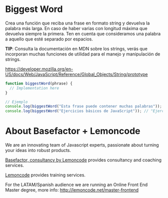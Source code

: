 # Biggest Word

Crea una función que reciba una frase en formato string y devuelva la palabra más larga. En caso de haber varias con longitud máxima que devuelva siempre la primera. Ten en cuenta que consideramos una palabra a aquello que esté separado por espacios.

**TIP**: Consulta la documentación en MDN sobre los strings, verás que incorporan muchas funciones de utilidad para el manejo y manipulación de strings.

https://developer.mozilla.org/en-US/docs/Web/JavaScript/Reference/Global_Objects/String/prototype

```javascript
function biggestWord(phrase) {
  // Implementation here
}

// Ejemplo
console.log(biggestWord("Esta frase puede contener muchas palabras")); // "contener"
console.log(biggestWord("Ejercicios básicos de JavaScript")); // "Ejercicios"
```

# About Basefactor + Lemoncode

We are an innovating team of Javascript experts, passionate about turning your ideas into robust products.

[Basefactor, consultancy by Lemoncode](http://www.basefactor.com) provides consultancy and coaching services.

[Lemoncode](http://lemoncode.net/services/en/#en-home) provides training services.

For the LATAM/Spanish audience we are running an Online Front End Master degree, more info: http://lemoncode.net/master-frontend
